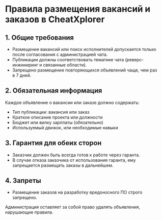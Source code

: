 # Правила размещения вакансий и заказов в CheatXplorer

## 1. Общие требования

- Размещение вакансий или поиск исполнителей допускается только после согласования с администрацией чата.
- Публикации должны соответствовать тематике чата (реверс-инжиниринг и связанные области).
- Запрещено размещение повторяющихся объявлений чаще, чем раз в 7 дней.

## 2. Обязательная информация

Каждое объявление о вакансии или заказе должно содержать:
- Тип публикации: вакансия или заказ
- Краткое описание проекта или должности
- Бюджет или вилку зарплаты (обязательно)
- Используемый движок, или необходимые навыки

## 3. Гарантия для обеих сторон
- Заказчик должен быть всегда готов к работе через гаранта.
- В случае отказа заказчика от использования гаранта, ему запрещается размещать заказы в дальнейшем.

## 4. Запреты
- Размещение заказов на разработку вредоносного ПО строго запрещено.


Администрация оставляет за собой право удалять объявления, нарушающие правила.